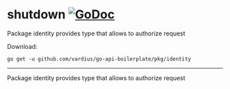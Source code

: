 # shutdown [![GoDoc](https://godoc.org/github.com/vardius/go-api-boilerplate/pkg/identity?status.svg)](https://godoc.org/github.com/vardius/go-api-boilerplate/pkg/identity)
Package identity provides type that allows to authorize request

Download:
```shell
go get -u github.com/vardius/go-api-boilerplate/pkg/identity
```

* * *
Package identity provides type that allows to authorize request
